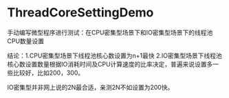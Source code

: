 # ThreadCoreSettingDemo
手动编写微型程序进行测试：在CPU密集型场景下和IO密集型场景下的线程池CPU数量设置

结论：1.CPU密集型场景下线程池核心数设置为n+1最快 2.IO密集型场景下线程池核心数设置数量根据IO消耗时间及CPU计算速度的比率决定，普遍来说设置多一些比较好，比如200，300。

IO密集型并非网上说的2N最合适，亲测2N不如设置为200快。
